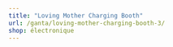 ```yaml
---
title: "Loving Mother Charging Booth"
url: /ganta/loving-mother-charging-booth-3/
shop: électronique
---
```

